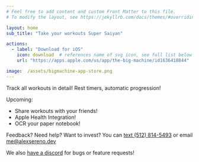 ```yaml
---
# Feel free to add content and custom Front Matter to this file.
# To modify the layout, see https://jekyllrb.com/docs/themes/#overriding-theme-defaults

layout: home
sub_title: "Take your workouts Super Saiyan"

actions:
  - label: "Download for iOS"
    icon: download  # references name of svg icon, see full list below
    url: "https://apps.apple.com/us/app/the-big-machine/id1636418844"

image:  /assets/bigmachine-app-store.png
---
```


Track all workouts in detail!
Rest timers, automatic progression!

Upcoming:
 * Share workouts with your friends!
 * Apple Health Integration!
 * OCR your paper notebook!
 
Feedback? Need help? Want to invest? You can [text (512) 814-5493](sms:5128145493) or email [me@alexsereno.dev](mailto:me@alexsereno.dev)

We also [have a discord](https://discord.gg/RebDD8s3ky) for bugs or feature requests!